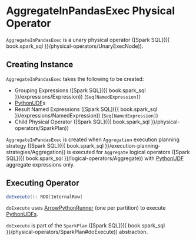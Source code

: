 # AggregateInPandasExec Physical Operator

`AggregateInPandasExec` is a unary physical operator ([Spark SQL]({{ book.spark_sql }}/physical-operators/UnaryExecNode)).

## Creating Instance

`AggregateInPandasExec` takes the following to be created:

* <span id="groupingExpressions"> Grouping Expressions ([Spark SQL]({{ book.spark_sql }}/expressions/Expression)) (`Seq[NamedExpression]`)
* <span id="udfExpressions"> [PythonUDF](PythonUDF.md)s
* <span id="resultExpressions"> Result Named Expressions ([Spark SQL]({{ book.spark_sql }}/expressions/NamedExpression)) (`Seq[NamedExpression]`)
* <span id="child"> Child Physical Operator ([Spark SQL]({{ book.spark_sql }}/physical-operators/SparkPlan))

`AggregateInPandasExec` is created when `Aggregation` execution planning strategy ([Spark SQL]({{ book.spark_sql }}/execution-planning-strategies/Aggregation)) is executed for `Aggregate` logical operators ([Spark SQL]({{ book.spark_sql }}/logical-operators/Aggregate)) with [PythonUDF](PythonUDF.md) aggregate expressions only.

## <span id="doExecute"> Executing Operator

```scala
doExecute(): RDD[InternalRow]
```

`doExecute` uses [ArrowPythonRunner](../runners/ArrowPythonRunner.md) (one per partition) to execute [PythonUDFs](#udfExpressions).

`doExecute` is part of the `SparkPlan` ([Spark SQL]({{ book.spark_sql }}/physical-operators/SparkPlan#doExecute)) abstraction.
